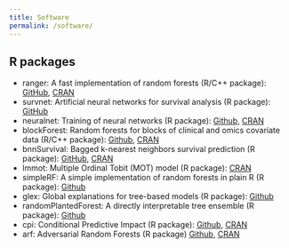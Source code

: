 ```yaml
---
title: Software
permalink: /software/
---
```


## R packages
* ranger: A fast implementation of random forests (R/C++ package): [GitHub](https://github.com/imbs-hl/ranger), [CRAN](https://cran.r-project.org/package=ranger)
* survnet: Artificial neural networks for survival analysis (R package): [GitHub](https://github.com/bips-hb/survnet)
* neuralnet: Training of neural networks (R package): [Github](https://github.com/bips-hb/neuralnet), [CRAN](https://cran.r-project.org/package=neuralnet)
* blockForest: Random forests for blocks of clinical and omics covariate data (R/C++ package): [Github](https://github.com/bips-hb/blockForest), [CRAN](https://cran.r-project.org/package=blockForest)
* bnnSurvival: Bagged k-nearest neighbors survival prediction (R package): [GitHub](https://github.com/mnwright/bnnSurvival), [CRAN](https://cran.r-project.org/package=bnnSurvival)
* lmmot: Multiple Ordinal Tobit (MOT) model (R package): [CRAN](https://cran.r-project.org/package=lmmot)
* simpleRF: A simple implementation of random forests in plain R (R package): [Github](http://github.com/mnwright/simpleRF)
* glex: Global explanations for tree-based models (R package): [Github](https://github.com/PlantedML/glex)
* randomPlantedForest: A directly interpretable tree ensemble (R package): [Github](https://github.com/PlantedML/randomPlantedForest)
* cpi: Conditional Predictive Impact (R package): [Github](https://github.com/bips-hb/cpi), [CRAN](https://cran.r-project.org/package=cpi)
* arf: Adversarial Random Forests (R package) [Github](https://github.com/bips-hb/arf), [CRAN](https://cran.r-project.org/package=arf)
